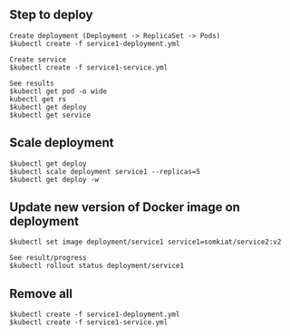 ## Step to deploy

```
Create deployment (Deployment -> ReplicaSet -> Pods)
$kubectl create -f service1-deployment.yml

Create service
$kubectl create -f service1-service.yml

See results
$kubectl get pod -o wide
kubectl get rs
$kubectl get deploy
$kubectl get service
```

## Scale deployment
```
$kubectl get deploy
$kubectl scale deployment service1 --replicas=5
$kubectl get deploy -w
```

## Update new version of Docker image on deployment
```
$kubectl set image deployment/service1 service1=somkiat/service2:v2

See result/progress
$kubectl rollout status deployment/service1
```

## Remove all
```
$kubectl create -f service1-deployment.yml
$kubectl create -f service1-service.yml
```